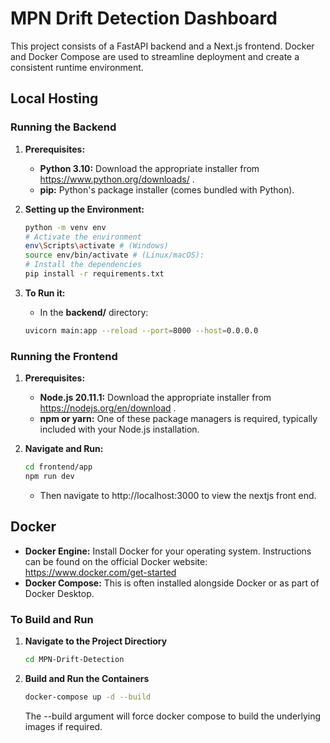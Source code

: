 # MPN Drift Detection Dashboard

This project consists of a FastAPI backend and a Next.js frontend. Docker and Docker Compose are used to streamline deployment and create a consistent runtime environment.

## Local Hosting

### Running the Backend

1. **Prerequisites:**

   - **Python 3.10:** Download the appropriate installer from https://www.python.org/downloads/ .
   - **pip:** Python's package installer (comes bundled with Python).

2. **Setting up the Environment:**

   ```bash
   python -m venv env
   # Activate the environment
   env\Scripts\activate # (Windows)
   source env/bin/activate # (Linux/macOS):
   # Install the dependencies
   pip install -r requirements.txt
   ```

3. **To Run it:**
   - In the **backend/** directory:
   ```bash
   uvicorn main:app --reload --port=8000 --host=0.0.0.0
   ```

### Running the Frontend

1. **Prerequisites:**

   - **Node.js 20.11.1:** Download the appropriate installer from https://nodejs.org/en/download .
   - **npm or yarn:** One of these package managers is required, typically included with your Node.js installation.

2. **Navigate and Run:**

   ```bash
   cd frontend/app
   npm run dev
   ```

   - Then navigate to http://localhost:3000 to view the nextjs front end.

## Docker

- **Docker Engine:** Install Docker for your operating system. Instructions can be found on the official Docker website: https://www.docker.com/get-started
- **Docker Compose:** This is often installed alongside Docker or as part of Docker Desktop.

### To Build and Run

1.  **Navigate to the Project Directiory**

    ```bash
    cd MPN-Drift-Detection
    ```

2.  **Build and Run the Containers**
    ```bash
    docker-compose up -d --build
    ```
    The --build argument will force docker compose to build the underlying images if required.
